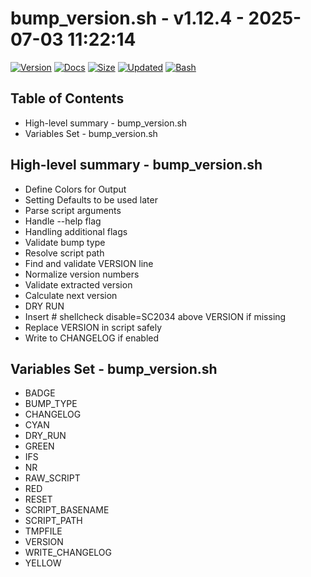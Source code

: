 # bump_version.sh - v1.12.4 - 2025-07-03 11:22:14

[![Version](https://img.shields.io/badge/version-1.12.4-purple.svg)](./bump_version.sh)
[![Docs](https://img.shields.io/badge/docs-generated-orange.svg)](./docs/bump_version.md)
[![Size](https://img.shields.io/badge/size-6.8KB-yellow)](./bump_version.sh)
[![Updated](https://img.shields.io/badge/updated-2025--07--03-blue)](./bump_version.sh)
[![Bash](https://img.shields.io/badge/bash-5--2--21-red)](https://www.gnu.org/software/bash/)

## Table of Contents
- High-level summary - bump_version.sh
- Variables Set - bump_version.sh

## High-level summary - bump_version.sh
- Define Colors for Output
- Setting Defaults to be used later
- Parse script arguments
- Handle --help flag
- Handling additional flags
- Validate bump type
- Resolve script path
- Find and validate VERSION line
- Normalize version numbers
- Validate extracted version
- Calculate next version
- DRY RUN
- Insert # shellcheck disable=SC2034 above VERSION if missing
- Replace VERSION in script safely
- Write to CHANGELOG if enabled

## Variables Set - bump_version.sh
- BADGE
- BUMP_TYPE
- CHANGELOG
- CYAN
- DRY_RUN
- GREEN
- IFS
- NR
- RAW_SCRIPT
- RED
- RESET
- SCRIPT_BASENAME
- SCRIPT_PATH
- TMPFILE
- VERSION
- WRITE_CHANGELOG
- YELLOW
